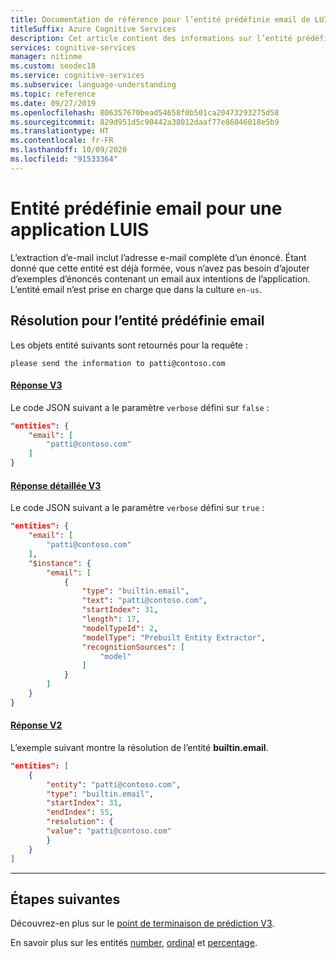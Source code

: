 ```yaml
---
title: Documentation de référence pour l’entité prédéfinie email de LUIS
titleSuffix: Azure Cognitive Services
description: Cet article contient des informations sur l’entité prédéfinie email dans Language Understanding (LUIS).
services: cognitive-services
manager: nitinme
ms.custom: seodec18
ms.service: cognitive-services
ms.subservice: language-understanding
ms.topic: reference
ms.date: 09/27/2019
ms.openlocfilehash: 806357670bead54658f0b501ca20473293275d58
ms.sourcegitcommit: 829d951d5c90442a38012daaf77e86046018e5b9
ms.translationtype: HT
ms.contentlocale: fr-FR
ms.lasthandoff: 10/09/2020
ms.locfileid: "91533364"
---
```

# <a name="email-prebuilt-entity-for-a-luis-app"></a>Entité prédéfinie email pour une application LUIS
L’extraction d’e-mail inclut l’adresse e-mail complète d’un énoncé. Étant donné que cette entité est déjà formée, vous n’avez pas besoin d’ajouter d’exemples d’énoncés contenant un email aux intentions de l’application. L’entité email n’est prise en charge que dans la culture `en-us`.

## <a name="resolution-for-prebuilt-email"></a>Résolution pour l’entité prédéfinie email

Les objets entité suivants sont retournés pour la requête :

`please send the information to patti@contoso.com`

#### <a name="v3-response"></a>[Réponse V3](#tab/V3)

Le code JSON suivant a le paramètre `verbose` défini sur `false` :

```json
"entities": {
    "email": [
        "patti@contoso.com"
    ]
}
```
#### <a name="v3-verbose-response"></a>[Réponse détaillée V3](#tab/V3-verbose)

Le code JSON suivant a le paramètre `verbose` défini sur `true` :

```json
"entities": {
    "email": [
        "patti@contoso.com"
    ],
    "$instance": {
        "email": [
            {
                "type": "builtin.email",
                "text": "patti@contoso.com",
                "startIndex": 31,
                "length": 17,
                "modelTypeId": 2,
                "modelType": "Prebuilt Entity Extractor",
                "recognitionSources": [
                    "model"
                ]
            }
        ]
    }
}
```
#### <a name="v2-response"></a>[Réponse V2](#tab/V2)

L’exemple suivant montre la résolution de l’entité **builtin.email**.

```json
"entities": [
    {
        "entity": "patti@contoso.com",
        "type": "builtin.email",
        "startIndex": 31,
        "endIndex": 55,
        "resolution": {
        "value": "patti@contoso.com"
        }
    }
]
```
* * *

## <a name="next-steps"></a>Étapes suivantes

Découvrez-en plus sur le [point de terminaison de prédiction V3](luis-migration-api-v3.md).

En savoir plus sur les entités [number](luis-reference-prebuilt-number.md), [ordinal](luis-reference-prebuilt-ordinal.md) et [percentage](luis-reference-prebuilt-percentage.md).
